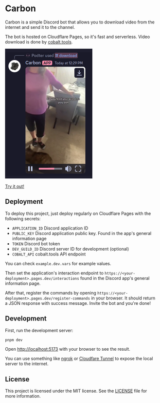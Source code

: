 # Carbon

Carbon is a simple Discord bot that allows you to download video from the internet and send it to the channel.

The bot is hosted on Cloudflare Pages, so it's fast and serverless. Video download is done by [cobalt.tools](https://cobalt.tools/).

![Demo](docs/demo.png)

[Try it out!](https://discord.com/oauth2/authorize?client_id=1279199955424247808)

## Deployment

To deploy this project, just deploy regularly on Cloudflare Pages with the following secrets:

- `APPLICATION_ID` Discord application ID
- `PUBLIC_KEY` Discord application public key. Found in the app's general information page
- `TOKEN` Discord bot token
- `DEV_GUILD_ID` Discord server ID for development (optional)
- `COBALT_API` cobalt.tools API endpoint

You can check `example.dev.vars` for example values.

Then set the application's interaction endpoint to `https://<your-deployment>.pages.dev/interactions` found in the Discord app's general information page.

After that, register the commands by opening `https://<your-deployment>.pages.dev/register-commands` in your browser. It should return a JSON response with success message.
Invite the bot and you're done!

## Development

First, run the development server:

```bash
pnpm dev
```

Open [http://localhost:5173](http://localhost:5173) with your browser to see the result.

You can use something like [ngrok](https://ngrok.com/) or [Cloudfare Tunnel](https://try.cloudflare.com/) to expose the local server to the internet.

## License

This project is licensed under the MIT license. See the [LICENSE](LICENSE) file for more information.

